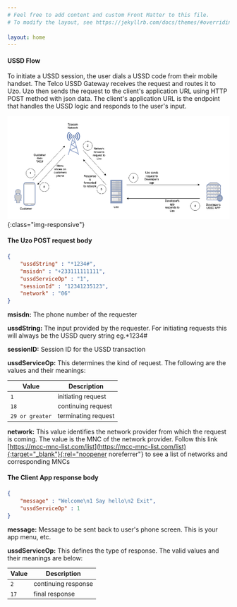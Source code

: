 ```yaml
---
# Feel free to add content and custom Front Matter to this file.
# To modify the layout, see https://jekyllrb.com/docs/themes/#overriding-theme-defaults

layout: home
---
```


#### USSD Flow 
To initiate a USSD session, the user dials a USSD code from their mobile handset. The Telco USSD Gateway receives the request and routes it to Uzo. Uzo then sends the request to the client's application URL using HTTP POST method with json data. The client's application URL is the endpoint that handles the USSD logic and responds to the user's input.

![ussd-message-flow](/assets/images/ussd-flow.png){:class="img-responsive"}




#### The Uzo POST request body

```json
{
    "ussdString" : "*1234#", 
    "msisdn" : "+233111111111",
    "ussdServiceOp" : "1", 
    "sessionId" : "12341235123",
    "network" : "06"
}
```

**msisdn:** The phone number of the requester

**ussdString:** The input provided by the requester. For initiating requests this will always be the
USSD query string eg.*1234#

**sessionID:** Session ID for the USSD transaction

**ussdServiceOp:** This determines the kind of request. The following are the values and their meanings:

| Value             | Description          |
|-------------------|----------------------|
| `1`               | initiating request   |
| `18`              | continuing request   |
| `29 or greater`   | terminating request  |



**network:** This value identifies the network provider from which the request is coming. The value
is the MNC of the network provider. Follow this link [https://mcc-mnc-list.com/list](https://mcc-mnc-list.com/list){:target="_blank"}{:rel="noopener noreferrer"} to see a list of networks and corresponding
MNCs


#### The Client App response body

```json
{
    "message" : "Welcome\n1 Say hello\n2 Exit", 
    "ussdServiceOp" : 1
}
```

**message:** Message to be sent back to user's phone screen. This is your app menu, etc.

**ussdServiceOp:** This defines the type of response. The valid values and their meanings are below: 

| Value             | Description          |
|-------------------|----------------------|
| `2`               | continuing response  |
| `17`              | final response       |


